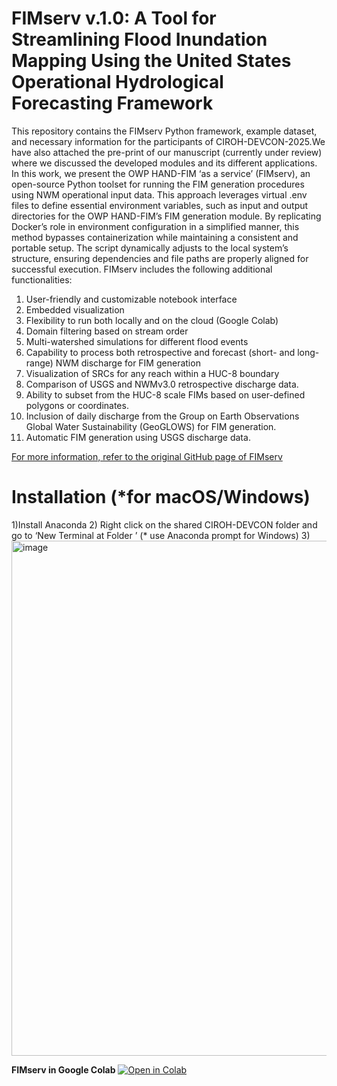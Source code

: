 # FIMserv v.1.0: A Tool for Streamlining Flood Inundation Mapping Using the United States Operational Hydrological Forecasting Framework

This repository contains the FIMserv Python framework, example dataset, and necessary information for the participants of CIROH-DEVCON-2025.We have also attached the pre-print of our manuscript (currently under review) where we discussed the developed modules and its different applications.
  In this work, we present the OWP HAND-FIM ‘as a service’ (FIMserv), an open-source Python toolset for running the FIM generation procedures using NWM operational input data. This approach leverages virtual .env files to define essential environment variables, such as input and output directories for the OWP HAND-FIM’s FIM generation module. By replicating Docker’s role in environment configuration in a simplified manner, this method bypasses containerization while maintaining a consistent and portable setup. The script dynamically adjusts to the local system’s structure, ensuring dependencies and file paths are properly aligned for successful execution. FIMserv includes the following additional functionalities:
1.	User-friendly and customizable notebook interface
2.	Embedded visualization
3.	Flexibility to run both locally and on the cloud (Google Colab)
4.	Domain filtering based on stream order
5.	Multi-watershed simulations for different flood events
6.	Capability to process both retrospective and forecast (short- and long-range) NWM discharge for FIM generation
7.	Visualization of SRCs for any reach within a HUC-8 boundary
8.	Comparison of USGS and NWMv3.0 retrospective discharge data.
9.	Ability to subset from the HUC-8 scale FIMs based on user-defined polygons or coordinates. 
10.	Inclusion of daily discharge from the Group on Earth Observations Global Water Sustainability (GeoGLOWS) for FIM generation.
11.	 Automatic FIM generation using USGS discharge data.

[For more information, refer to the original GitHub page of FIMserv](https://github.com/sdmlua/FIMserv)

# Installation (*for macOS/Windows)
1)Install Anaconda 
2) Right click on the shared CIROH-DEVCON folder and go to ‘New Terminal at Folder ’ (* use Anaconda prompt for Windows)
3)<img width="824" alt="image" src="https://github.com/user-attachments/assets/0cb4f73e-8e7e-415b-9e11-7629f941c267" />




**FIMserv in Google Colab** [![Open in Colab](https://colab.research.google.com/assets/colab-badge.svg)](https://colab.research.google.com/drive/1pXWiFKi_vWEq1jxfmFuXVYfDMmfXu0r2)




